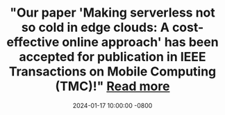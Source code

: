 ---
title: >-
    "Our paper 'Making serverless not so cold in edge clouds: A cost-effective online approach' has been accepted for publication in IEEE Transactions on Mobile Computing (TMC)!"
    <a href="https://ieeexplore.ieee.org/abstract/document/10402022" target="_blank">Read more <i class="fas fa-angle-double-right"></i></a>
date: 2024-01-17 10:00:00 -0800
---